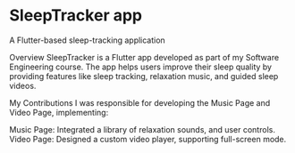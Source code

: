 # SleepTracker app

A Flutter-based sleep-tracking application

Overview
SleepTracker is a Flutter app developed as part of my Software Engineering course. The app helps users improve their sleep quality by providing features like sleep tracking, relaxation music, and guided sleep videos.

My Contributions
I was responsible for developing the Music Page and Video Page, implementing:

Music Page: Integrated a library of relaxation sounds, and  user controls.
Video Page: Designed a custom video player, supporting  full-screen mode.
